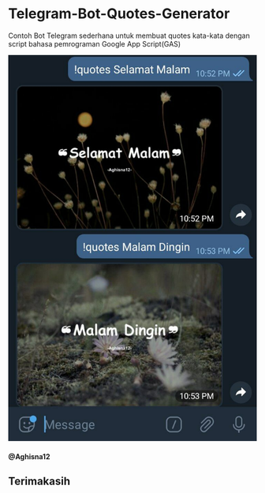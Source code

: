 # Telegram-Bot-Quotes-Generator
Contoh Bot Telegram sederhana untuk membuat quotes kata-kata dengan script bahasa pemrograman Google App Script(GAS)

![bot_telegram_quotes_generator](https://github.com/Aghisna12/Telegram-Bot-Quotes-Generator/raw/main/IMG_20201216_225530_480.jpg "Bot Telegram Quotes Generator")

#### @Aghisna12

## Terimakasih
